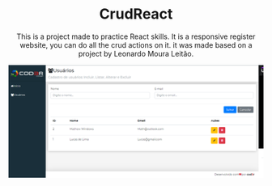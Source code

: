 
<h1 align="center">CrudReact</h1>

<p align="center">
This is a project made to practice React skills. It is a responsive register website, you can do all the crud actions on it. 
it was made based on a project by Leonardo Moura Leitão.
</p>

<img src="./home.png" alt="imagem da aplicação"> </img>
